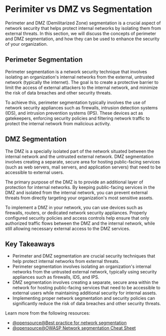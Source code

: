 # Perimiter vs DMZ vs Segmentation

Perimeter and DMZ (Demilitarized Zone) segmentation is a crucial aspect of network security that helps protect internal networks by isolating them from external threats. In this section, we will discuss the concepts of perimeter and DMZ segmentation, and how they can be used to enhance the security of your organization.

## Perimeter Segmentation

Perimeter segmentation is a network security technique that involves isolating an organization's internal networks from the external, untrusted network (typically the internet). The goal is to create a protective barrier to limit the access of external attackers to the internal network, and minimize the risk of data breaches and other security threats.

To achieve this, perimeter segmentation typically involves the use of network security appliances such as firewalls, intrusion detection systems (IDS), and intrusion prevention systems (IPS). These devices act as gatekeepers, enforcing security policies and filtering network traffic to protect the internal network from malicious activity.

## DMZ Segmentation

The DMZ is a specially isolated part of the network situated between the internal network and the untrusted external network. DMZ segmentation involves creating a separate, secure area for hosting public-facing services (such as web servers, mail servers, and application servers) that need to be accessible to external users.

The primary purpose of the DMZ is to provide an additional layer of protection for internal networks. By keeping public-facing services in the DMZ and isolated from the internal network, you can prevent external threats from directly targeting your organization's most sensitive assets.

To implement a DMZ in your network, you can use devices such as firewalls, routers, or dedicated network security appliances. Properly configured security policies and access controls help ensure that only authorized traffic flows between the DMZ and the internal network, while still allowing necessary external access to the DMZ services.

## Key Takeaways

- Perimeter and DMZ segmentation are crucial security techniques that help protect internal networks from external threats.
- Perimeter segmentation involves isolating an organization's internal networks from the untrusted external network, typically using security appliances such as firewalls, IDS, and IPS.
- DMZ segmentation involves creating a separate, secure area within the network for hosting public-facing services that need to be accessible to external users while maintaining additional security for internal assets.
- Implementing proper network segmentation and security policies can significantly reduce the risk of data breaches and other security threats.

Learn more from the following resources:

- [@opensource@Best practice for network segmentation](https://github.com/sergiomarotco/Network-segmentation-cheat-sheet)
- [@opensource@OWASP Network segmentation Cheat Sheet](https://github.com/OWASP/CheatSheetSeries/blob/master/cheatsheets/Network_Segmentation_Cheat_Sheet.md#network-segmentation-cheat-sheet)
